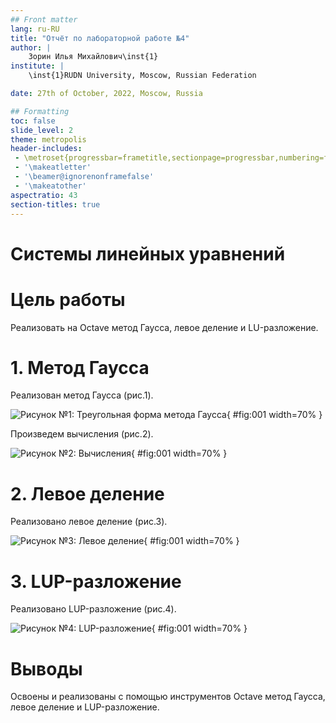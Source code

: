 ```yaml
---
## Front matter
lang: ru-RU
title: "Отчёт по лабораторной работе №4"
author: |
	Зорин Илья Михайлович\inst{1}
institute: |
	\inst{1}RUDN University, Moscow, Russian Federation

date: 27th of October, 2022, Moscow, Russia

## Formatting
toc: false
slide_level: 2
theme: metropolis
header-includes:
 - \metroset{progressbar=frametitle,sectionpage=progressbar,numbering=fraction}
 - '\makeatletter'
 - '\beamer@ignorenonframefalse'
 - '\makeatother'
aspectratio: 43
section-titles: true
---
```


# **Cистемы линейных уравнений**

# **Цель работы**

Реализовать на Octave метод Гаусса, левое деление и LU-разложение.

# **1. Метод Гаусса**

Реализован метод Гаусса (рис.1).

![Рисунок №1: Треугольная форма метода Гаусса](images/1.png){ #fig:001 width=70% }

Произведем вычисления (рис.2).

![Рисунок №2: Вычисления](images/2.png){ #fig:001 width=70% }

# **2. Левое деление**

Реализовано левое деление (рис.3).

![Рисунок №3: Левое деление](images/3.png){ #fig:001 width=70% }

# **3. LUP-разложение**

Реализовано LUP-разложение (рис.4).

![Рисунок №4: LUP-разложение](images/4.png){ #fig:001 width=70% }

# Выводы

Освоены и реализованы с помощью инструментов Octave метод Гаусса, левое деление и LUP-разложение.
